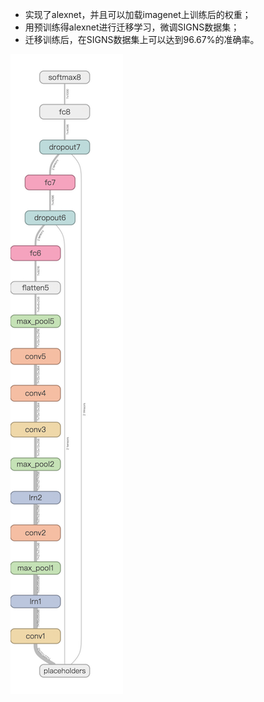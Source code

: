 - 实现了alexnet，并且可以加载imagenet上训练后的权重；
- 用预训练得alexnet进行迁移学习，微调SIGNS数据集；
- 迁移训练后，在SIGNS数据集上可以达到96.67%的准确率。

![picture](https://github.com/CoderSLZhang/Fineturn_AlexNet/blob/master/alexnet_graph.png)

